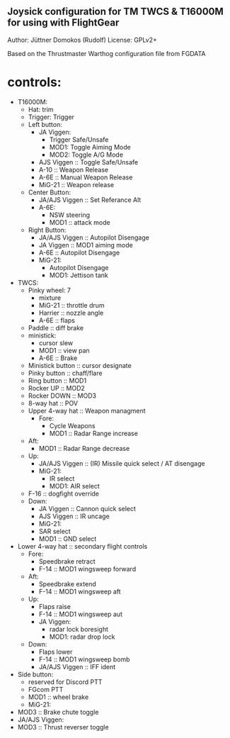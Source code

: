 ## Joysick configuration for TM TWCS & T16000M for using with FlightGear
Author: Jüttner Domokos (Rudolf)
License: GPLv2+

Based on the Thrustmaster Warthog configuration file from FGDATA

# controls:
- T16000M:
  - Hat: trim
  - Trigger: Trigger
  - Left button:
    - JA Viggen: 
      - Trigger Safe/Unsafe
      - MOD1: Toggle Aiming Mode
      - MOD2: Toggle A/G Mode
    - AJS Viggen :: Toggle Safe/Unsafe
    - A-10 :: Weapon Release
    - A-6E :: Manual Weapon Release
    - MiG-21 :: Weapon release
  - Center Button:
    - JA/AJS Viggen :: Set Referance Alt
    - A-6E:
      - NSW steering
      - MOD1 :: attack mode
  - Right Button:
    - JA/AJS Viggen :: Autopilot Disengage
    - JA Viggen :: MOD1 aiming mode
    - A-6E :: Autopilot Disengage
    - MiG-21:
      - Autopilot Disengage
      - MOD1: Jettison tank
- TWCS:
  - Pinky wheel: 7
    - mixture
    - MiG-21 :: throttle drum
    - Harrier :: nozzle angle
    - A-6E :: flaps
  - Paddle :: diff brake
  - ministick:
    - cursor slew
    - MOD1 :: view pan
    - A-6E :: Brake
  - Ministick button :: cursor designate
  - Pinky button :: chaff/flare
  - Ring button :: MOD1
  - Rocker UP :: MOD2
  - Rocker DOWN :: MOD3
  - 8-way hat :: POV
  - Upper 4-way hat :: Weapon managment
    - Fore:
      - Cycle Weapons
      - MOD1 :: Radar Range increase
   - Aft:
     - MOD1 :: Radar Range decrease
   - Up:
     - JA/AJS Viggen :: (IR) Missile quick select / AT disengage
     - MiG-21:
       - IR select
       - MOD1: AIR select
    - F-16 :: dogfight override
   - Down:
     - JA Viggen :: Cannon quick select
     - AJS Viggen :: IR uncage
     - MiG-21:
     - SAR select
     - MOD1 :: GND select
 - Lower 4-way hat :: secondary flight controls
   - Fore:
     - Speedbrake retract
     - F-14 :: MOD1 wingsweep forward
   - Aft:
     - Speedbrake extend
     - F-14 :: MOD1 wingsweep aft
   - Up:
     - Flaps raise
     - F-14 :: MOD1 wingsweep aut
     - JA Viggen:
       - radar lock boresight
       - MOD1: radar drop lock
   - Down:
     - Flaps lower
     - F-14 :: MOD1 wingsweep bomb
     - JA/AJS Viggen :: IFF ident
 - Side button:
   - reserved for Discord PTT
   - FGcom PTT
   - MOD1 :: wheel brake
   - MiG-21:
  - MOD3 :: Brake chute toggle
   - JA/AJS Viggen:
   - MOD3 :: Thrust reverser toggle

